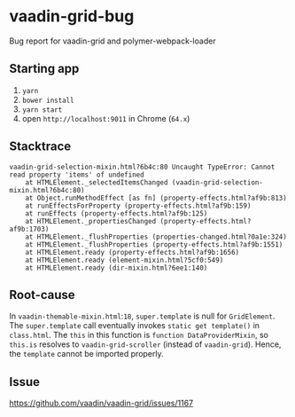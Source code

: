 # vaadin-grid-bug
Bug report for vaadin-grid and polymer-webpack-loader

## Starting app
 1. `yarn`
 2. `bower install`
 3. `yarn start`
 4. open `http://localhost:9011` in Chrome (`64.x`)
 
## Stacktrace 
```
vaadin-grid-selection-mixin.html?6b4c:80 Uncaught TypeError: Cannot read property 'items' of undefined
    at HTMLElement._selectedItemsChanged (vaadin-grid-selection-mixin.html?6b4c:80)
    at Object.runMethodEffect [as fn] (property-effects.html?af9b:813)
    at runEffectsForProperty (property-effects.html?af9b:159)
    at runEffects (property-effects.html?af9b:125)
    at HTMLElement._propertiesChanged (property-effects.html?af9b:1703)
    at HTMLElement._flushProperties (properties-changed.html?0a1e:324)
    at HTMLElement._flushProperties (property-effects.html?af9b:1551)
    at HTMLElement.ready (property-effects.html?af9b:1656)
    at HTMLElement.ready (element-mixin.html?5cf0:549)
    at HTMLElement.ready (dir-mixin.html?6ee1:140)
```

## Root-cause

In `vaadin-themable-mixin.html`:`18`, `super.template` is null for `GridElement`.
The `super.template` call eventually invokes `static get template()` in `class.html`.
The `this` in this function is `function DataProviderMixin`, so `this.is` resolves to `vaadin-grid-scroller` (instead of `vaadin-grid`).
Hence, the `template` cannot be imported properly.

## Issue

https://github.com/vaadin/vaadin-grid/issues/1167

